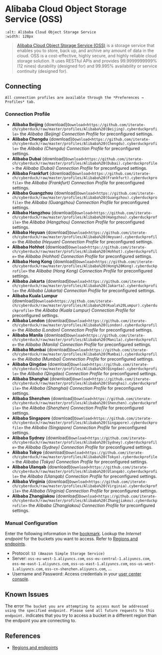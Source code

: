 Alibaba Cloud Object Storage Service (OSS)
====

```{image} _images/alibaba.png
:alt: Alibaba Cloud Object Storage Service
:width: 128px
```

> [Alibaba Cloud Object Storage Service (OSS)](https://www.alibabacloud.com/help/doc-detail/31817.htm) is a storage service that enables you to store, back up, and archive any amount of data in the cloud. OSS is a cost-effective, highly secure, and highly reliable cloud storage solution. It uses RESTful APIs and provides 99.9999999999% (12 nines) durability (designed for) and 99.995% availability or service continuity (designed for).

## Connecting

```{Note}
All connection profiles are available through the *Preferences → Profiles* tab.
```

### Connection Profile

- **Alibaba Beijing** {download}`Download<https://github.com/iterate-ch/cyberduck/raw/master/profiles/Alibaba%20(Beijing).cyberduckprofile>` the *Alibaba (Beijing) Connection Profile* for preconfigured settings.
- **Alibaba Chengdu** {download}`Download<https://github.com/iterate-ch/cyberduck/raw/master/profiles/Alibaba%20(Chengdu).cyberduckprofile>` the *Alibaba (Chengdu) Connection Profile* for preconfigured settings.
- **Alibaba Dubai** {download}`Download<https://github.com/iterate-ch/cyberduck/raw/master/profiles/Alibaba%20(Dubai).cyberduckprofile>` the *Alibaba (Dubai) Connection Profile* for preconfigured settings.
- **Alibaba Frankfurt** {download}`Download<https://github.com/iterate-ch/cyberduck/raw/master/profiles/Alibaba%20(Frankfurt).cyberduckprofile>` the *Alibaba (Frankfurt) Connection Profile* for preconfigured settings.
- **Alibaba Guangzhou** {download}`Download<https://github.com/iterate-ch/cyberduck/raw/master/profiles/Alibaba%20(Guangzhou).cyberduckprofile>` the *Alibaba (Guangzhou) Connection Profile* for preconfigured settings.
- **Alibaba Hangzhou** {download}`Download<https://github.com/iterate-ch/cyberduck/raw/master/profiles/Alibaba%20(Hangzhou).cyberduckprofile>` the *Alibaba (Hangzhou) Connection Profile* for preconfigured settings.
- **Alibaba Heyuan** {download}`Download<https://github.com/iterate-ch/cyberduck/raw/master/profiles/Alibaba%20(Heyuan).cyberduckprofile>` the *Alibaba (Heyuan) Connection Profile* for preconfigured settings.
- **Alibaba Hohhot** {download}`Download<https://github.com/iterate-ch/cyberduck/raw/master/profiles/Alibaba%20(Hohhot).cyberduckprofile>` the *Alibaba (Hohhot) Connection Profile* for preconfigured settings.
- **Alibaba Hong Kong** {download}`Download<https://github.com/iterate-ch/cyberduck/raw/master/profiles/Alibaba%20(Hong%20Kong).cyberduckprofile>` the *Alibaba (Hong Kong) Connection Profile* for preconfigured settings.
- **Alibaba Jakarta** {download}`Download<https://github.com/iterate-ch/cyberduck/raw/master/profiles/Alibaba%20(Jakarta).cyberduckprofile>` the *Alibaba (Jakarta) Connection Profile* for preconfigured settings.
- **Alibaba Kuala Lumpur** {download}`Download<https://github.com/iterate-ch/cyberduck/raw/master/profiles/Alibaba%20(Kuala%20Lumpur).cyberduckprofile>` the *Alibaba (Kuala Lumpur) Connection Profile* for preconfigured settings.
- **Alibaba London** {download}`Download<https://github.com/iterate-ch/cyberduck/raw/master/profiles/Alibaba%20(London).cyberduckprofile>` the *Alibaba (London) Connection Profile* for preconfigured settings.
- **Alibaba Manila** {download}`Download<https://github.com/iterate-ch/cyberduck/raw/master/profiles/Alibaba%20(Manila).cyberduckprofile>` the *Alibaba (Manila) Connection Profile* for preconfigured settings.
- **Alibaba Mumbai** {download}`Download<https://github.com/iterate-ch/cyberduck/raw/master/profiles/Alibaba%20(Mumbai).cyberduckprofile>` the *Alibaba (Mumbai) Connection Profile* for preconfigured settings.
- **Alibaba Qingdao** {download}`Download<https://github.com/iterate-ch/cyberduck/raw/master/profiles/Alibaba%20(Qingdao).cyberduckprofile>` the *Alibaba (Qingdao) Connection Profile* for preconfigured settings.
- **Alibaba Shanghai** {download}`Download<https://github.com/iterate-ch/cyberduck/raw/master/profiles/Alibaba%20(Shanghai).cyberduckprofile>` the *Alibaba (Shanghai) Connection Profile* for preconfigured settings.
- **Alibaba Shenzhen** {download}`Download<https://github.com/iterate-ch/cyberduck/raw/master/profiles/Alibaba%20(Shenzhen).cyberduckprofile>` the *Alibaba (Shenzhen) Connection Profile* for preconfigured settings.
- **Alibaba Singapore** {download}`Download<https://github.com/iterate-ch/cyberduck/raw/master/profiles/Alibaba%20(Singapore).cyberduckprofile>` the *Alibaba (Singapore) Connection Profile* for preconfigured settings.
- **Alibaba Sydney** {download}`Download<https://github.com/iterate-ch/cyberduck/raw/master/profiles/Alibaba%20(Sydney).cyberduckprofile>` the *Alibaba (Sydney) Connection Profile* for preconfigured settings.
- **Alibaba Tokyo** {download}`Download<https://github.com/iterate-ch/cyberduck/raw/master/profiles/Alibaba%20(Tokyo).cyberduckprofile>` the *Alibaba (Tokyo) Connection Profile* for preconfigured settings.
- **Alibaba Ulanqab** {download}`Download<https://github.com/iterate-ch/cyberduck/raw/master/profiles/Alibaba%20(Ulanqab).cyberduckprofile>` the *Alibaba (Ulanqab) Connection Profile* for preconfigured settings.
- **Alibaba Virginia** {download}`Download<https://github.com/iterate-ch/cyberduck/raw/master/profiles/Alibaba%20(Virginia).cyberduckprofile>` the *Alibaba (Virginia) Connection Profile* for preconfigured settings.
- **Alibaba Zhangjiakou** {download}`Download<https://github.com/iterate-ch/cyberduck/raw/master/profiles/Alibaba%20(Zhangjiakou).cyberduckprofile>` the *Alibaba (Zhangjiakou) Connection Profile* for preconfigured settings.

### Manual Configuration

Enter the following information in the [bookmark](../../cyberduck/bookmarks.md). Lookup the *Internet endpoint* for the buckets you want to access. Refer to [Regions and endpoints](https://www.alibabacloud.com/help/doc-detail/31837.htm).

- Protocol: `S3 (Amazon Simple Storage Service)`
- Server: `oss-eu-west-1.aliyuncs.com`, `oss-eu-central-1.aliyuncs.com`, `oss-me-east-1.aliyuncs.com`, `oss-us-east-1.aliyuncs.com`, `oss-us-west-1.aliyuncs.com`, `oss-cn-shenzhen.aliyuncs.com`, …
- Username and Password: Access credentials in your [user center console](https://usercenter.console.aliyun.com/).

## Known Issues

The error `The bucket you are attempting to access must be addressed using the specified endpoint. Please send all future requests to this endpoint.` indicates that you try to access a bucket in a different region than the endpoint you are connecting to.

## References

- [Regions and endpoints](https://www.alibabacloud.com/help/doc-detail/31837.htm)